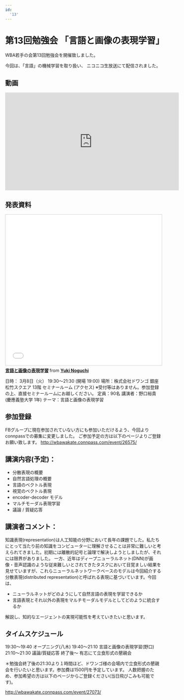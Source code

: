 ```yaml
---
id:
  '13'
---
```


# 第13回勉強会 「言語と画像の表現学習」

WBA若手の会第13回勉強会を開催致しました。

今回は、「言語」の機械学習を取り扱い、
ニコニコ生放送にて配信されました。

## 動画

<iframe width="560" height="315" src="https://www.youtube.com/embed/0OJvwB2bfcs" frameborder="0" allowfullscreen></iframe>

## 発表資料

<iframe src="//www.slideshare.net/slideshow/embed_code/key/AUnLoCbXQTGvAf" width="595" height="485" frameborder="0" marginwidth="0" marginheight="0" scrolling="no" style="border:1px solid #CCC; border-width:1px; margin-bottom:5px; max-width: 100%;" allowfullscreen> </iframe> <div style="margin-bottom:5px"> <strong> <a href="//www.slideshare.net/yukinoguchi999/ss-59238906" title="言語と画像の表現学習" target="_blank">言語と画像の表現学習</a> </strong> from <strong><a target="_blank" href="https://www.slideshare.net/yukinoguchi999">Yuki Noguchi</a></strong> </div>

日時： 3月8日（火） 19:30～21:30 (開場 19:00)
場所：株式会社ドワンゴ 銀座松竹スクエア 13階 セミナールーム (アクセス)
※受付等はありません。参加登録の上、直接セミナールームにお越しください。
定員：90名
講演者：野口裕貴(慶應義塾大学 1年)
テーマ：言語と画像の表現学習

## 参加登録
FBグループに現在参加されていない方にも参加いただけるよう、今回よりconnpassでの募集に変更しました。
ご参加予定の方は以下のページよりご登録お願い致します。
http://wbawakate.connpass.com/event/26575/

## 講演内容(予定)：
- 分散表現の概要
- 自然言語処理の概要
- 言語のベクトル表現
- 視覚のベクトル表現
- encoder-decoder モデル
- マルチモーダル表現学習
- 議論 / 質疑応答

## 講演者コメント：

知識表現(representation)は人工知能の分野において長年の課題でした。私たちにとって当たり前の知識をコンピューターに理解させることは非常に難しいと考えられてきました。初期には離散的記号と論理で解決しようとしましたが、それには限界がありました。
一方、近年はディープニューラルネット(DNN)が画像・音声認識のような従来難しいとされてきたタスクにおいて目覚ましい結果を見せていますが、これらニューラルネットワークベースのモデルは今回紹介する分散表現(distributed representation)と呼ばれる表現に基づいています。今回は、

- ニューラルネットがどのようにして自然言語の表現を学習できるか
- 言語表現とそれ以外の表現をマルチモーダルモデルとしてどのように統合するか

解説し、知的なエージェントの実現可能性を考えていきたいと思います。

## タイムスケジュール
19:30～19:40 オープニング(八木)
19:40～21:10 言語と画像の表現学習(野口)
21:10～21:30 議論/質疑応答
終了後～ 有志にて立食形式の懇親会

＊勉強会終了後の21:30より１時間ほど、ドワンゴ様の会場内で立食形式の懇親会を行いたいと思います。参加費は1500円を予定しています。 人数把握のため、参加希望の方は以下のページからご登録ください(当日飛びこみも可能です)。

http://wbawakate.connpass.com/event/27073/
